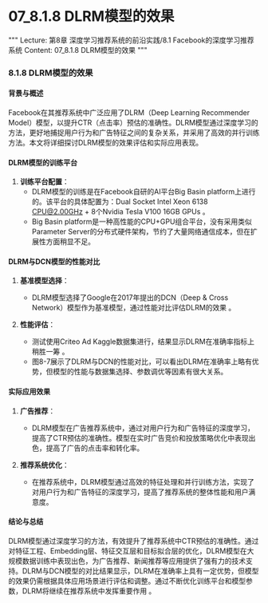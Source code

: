 # 07_8.1.8 DLRM模型的效果

"""
Lecture: 第8章 深度学习推荐系统的前沿实践/8.1 Facebook的深度学习推荐系统
Content: 07_8.1.8 DLRM模型的效果
"""

### 8.1.8 DLRM模型的效果

#### 背景与概述

Facebook在其推荐系统中广泛应用了DLRM（Deep Learning Recommender Model）模型，以提升CTR（点击率）预估的准确性。DLRM模型通过深度学习的方法，更好地捕捉用户行为和广告特征之间的复杂关系，并采用了高效的并行训练方法。本文将详细探讨DLRM模型的效果评估和实际应用表现。

#### DLRM模型的训练平台

1. **训练平台配置**：
   - DLRM模型的训练是在Facebook自研的AI平台Big Basin platform上进行的。该平台的具体配置为：Dual Socket Intel Xeon 6138 CPU@2.00GHz + 8个Nvidia Tesla V100 16GB GPUs 。
   - Big Basin platform是一种高性能的CPU+GPU组合平台，没有采用类似Parameter Server的分布式硬件架构，节约了大量网络通信成本，但在扩展性方面稍显不足。

#### DLRM与DCN模型的性能对比

1. **基准模型选择**：
   - DLRM模型选择了Google在2017年提出的DCN（Deep & Cross Network）模型作为基准模型，通过性能对比评估DLRM的效果 。
   
2. **性能评估**：
   - 测试使用Criteo Ad Kaggle数据集进行，结果显示DLRM在准确率指标上稍胜一筹 。
   - 图8-7展示了DLRM与DCN的性能对比，可以看出DLRM在准确率上略有优势，但模型的性能与数据集选择、参数调优等因素有很大关系。

#### 实际应用效果

1. **广告推荐**：
   - DLRM模型在广告推荐系统中，通过对用户行为和广告特征的深度学习，提高了CTR预估的准确性。模型在实时广告竞价和投放策略优化中表现出色，提高了广告的点击率和转化率。
   
2. **推荐系统优化**：
   - 在推荐系统中，DLRM模型通过高效的特征处理和并行训练方法，实现了对用户行为和广告特征的深度学习，提高了推荐系统的整体性能和用户满意度。

#### 结论与总结

DLRM模型通过深度学习的方法，有效提升了推荐系统中CTR预估的准确性。通过对特征工程、Embedding层、特征交互层和目标拟合层的优化，DLRM模型在大规模数据训练中表现出色，为广告推荐、新闻推荐等应用提供了强有力的技术支持。DLRM与DCN模型的对比结果显示，DLRM在准确率上具有一定优势，但模型的效果仍需根据具体应用场景进行评估和调整。通过不断优化训练平台和模型参数，DLRM将继续在推荐系统中发挥重要作用 。